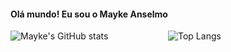 #### Olá mundo! Eu sou o Mayke Anselmo

<div style="display: flex; justify-content: space-between;">
  <div style="flex: 1;">
    <img src="https://github-readme-stats.vercel.app/api?username=maykeanselmo&show_icons=true&theme=dark" alt="Mayke's GitHub stats">
  </div>
  <div style="flex: 1;">
    <img src="https://github-readme-stats.vercel.app/api/top-langs/?username=maykeanselmo&layout=compact&theme=dark" alt="Top Langs">
  </div>
</div>

<div style="display: inline_block"><br>
  <!-- Seus ícones de linguagens aqui -->
</div>
  
##

<div > 
  <!-- Seus ícones de re




<!--
**maykeanselmo/maykeanselmo** is a ✨ _special_ ✨ repository because its `README.md` (this file) appears on your GitHub profile.

Here are some ideas to get you started:

- 🔭 I’m currently working on ...
- 🌱 I’m currently learning ...
- 👯 I’m looking to collaborate on ...
- 🤔 I’m looking for help with ...
- 💬 Ask me about ...
- 📫 How to reach me: ...
- 😄 Pronouns: ...
- ⚡ Fun fact: ...
-->
